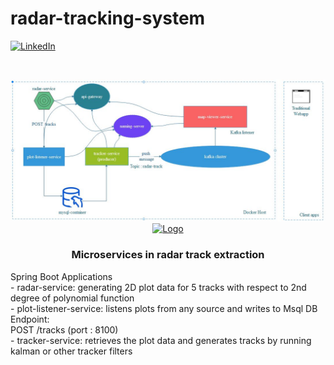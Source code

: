 # radar-tracking-system
[linkedin-shield]: https://img.shields.io/badge/-LinkedIn-black.svg?style=flat-square&logo=linkedin&colorB=555
[linkedin-url]: https://linkedin.com/in/boraciner
[![LinkedIn][linkedin-shield]][linkedin-url]



<!-- PROJECT LOGO -->
<br />
<p align="center">
  <a href="https://github.com/boraciner/radar-tracking-system">
    <img src="assets/sys.jpeg" alt="Logo">
    <img src="https://cdn.pixabay.com/animation/2022/11/13/04/07/04-07-28-574_512.gif" alt="Logo">
    
  </a>

  <h3 align="center">Microservices in radar track extraction</h3>

  <p>
    Spring Boot Applications
    <br />
-   radar-service: generating 2D plot data for 5 tracks with respect to 2nd degree of polynomial function<br />
-   plot-listener-service: listens plots from any source and writes to Msql DB<br />
Endpoint:<br />
POST /tracks (port : 8100)<br />
-   tracker-service: retrieves the plot data and generates tracks by running kalman or other tracker filters<br />

  </p>
</p>
